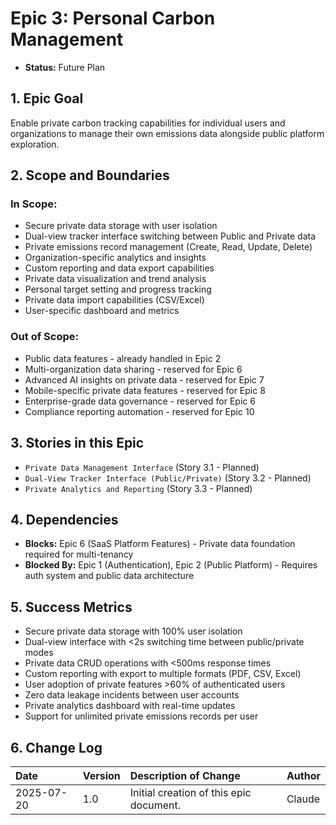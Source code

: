 # Epic 3: Personal Carbon Management

- **Status:** Future Plan

## 1. Epic Goal
Enable private carbon tracking capabilities for individual users and organizations to manage their own emissions data alongside public platform exploration.

## 2. Scope and Boundaries

### In Scope:
- Secure private data storage with user isolation
- Dual-view tracker interface switching between Public and Private data
- Private emissions record management (Create, Read, Update, Delete)
- Organization-specific analytics and insights
- Custom reporting and data export capabilities
- Private data visualization and trend analysis
- Personal target setting and progress tracking
- Private data import capabilities (CSV/Excel)
- User-specific dashboard and metrics

### Out of Scope:
- Public data features - already handled in Epic 2
- Multi-organization data sharing - reserved for Epic 6
- Advanced AI insights on private data - reserved for Epic 7
- Mobile-specific private data features - reserved for Epic 8
- Enterprise-grade data governance - reserved for Epic 6
- Compliance reporting automation - reserved for Epic 10

## 3. Stories in this Epic

- `Private Data Management Interface` (Story 3.1 - Planned)
- `Dual-View Tracker Interface (Public/Private)` (Story 3.2 - Planned)  
- `Private Analytics and Reporting` (Story 3.3 - Planned)

## 4. Dependencies

- **Blocks:** Epic 6 (SaaS Platform Features) - Private data foundation required for multi-tenancy
- **Blocked By:** Epic 1 (Authentication), Epic 2 (Public Platform) - Requires auth system and public data architecture

## 5. Success Metrics

- Secure private data storage with 100% user isolation
- Dual-view interface with <2s switching time between public/private modes
- Private data CRUD operations with <500ms response times
- Custom reporting with export to multiple formats (PDF, CSV, Excel)
- User adoption of private features >60% of authenticated users
- Zero data leakage incidents between user accounts
- Private analytics dashboard with real-time updates
- Support for unlimited private emissions records per user

## 6. Change Log

| Date       | Version | Description of Change                     | Author |
| :--------- | :------ | :---------------------------------------- | :----- |
| 2025-07-20 | 1.0     | Initial creation of this epic document. | Claude |